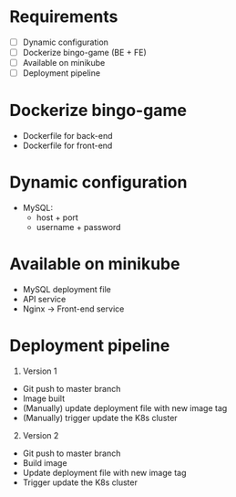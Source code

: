 # Requirements
- [ ] Dynamic configuration
- [ ] Dockerize bingo-game (BE + FE)
- [ ] Available on minikube
- [ ] Deployment pipeline

# Dockerize bingo-game
- Dockerfile for back-end
- Dockerfile for front-end

# Dynamic configuration
- MySQL:
  - host + port
  - username + password

# Available on minikube
- MySQL deployment file
- API service
- Nginx -> Front-end service

# Deployment pipeline
1. Version 1
- Git push to master branch
- Image built
- (Manually) update deployment file with new image tag
- (Manually) trigger update the K8s cluster

2. Version 2
- Git push to master branch
- Build image
- Update deployment file with new image tag
- Trigger update the K8s cluster






